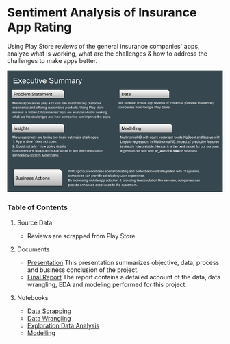 Sentiment Analysis of Insurance App Rating
==============================

Using Play Store reviews of the general insurance companies' apps, analyze what is working, what are the challenges & how to address the challenges to make apps better.

![](docs/images/SentimentAnalysis.png)

### Table of Contents

1. Source Data
  	* Reviews are scrapped from Play Store 
 
2. Documents
	* [Presentation](https://github.com/rohanML/sentiment_analysis_insurance_app_ratings/blob/master/reports/Sentiment%20Analysis%20of%20Insurance%20Apps%20Reviews%20-%20PPT.pdf)
  This presentation summarizes objective, data, process and business conclusion of the project.
  	* [Final Report](https://github.com/rohanML/sentiment_analysis_insurance_app_ratings/blob/master/reports/Sentiment%20Analysis%20of%20Insurance%20Apps%20Reviews%20-%20Report.pdf)
  The report contains a detailed account of the data, data wrangling, EDA and modeling performed for this project.
  	 
3. Notebooks
	* [Data Scrapping](https://github.com/rohanML/sentiment_analysis_insurance_app_ratings/blob/master/notebooks/00_Data_Scraping_play_store_ratings.ipynb)
	* [Data Wrangling](https://github.com/rohanML/sentiment_analysis_insurance_app_ratings/blob/master/notebooks/01_Data_Wrangling-Copy1.ipynb)
  	* [Exploration Data Analysis](https://github.com/rohanML/sentiment_analysis_insurance_app_ratings/blob/master/notebooks/02_Exploratory_Data_Analysis.ipynb)
  	* [Modelling](https://github.com/rohanML/sentiment_analysis_insurance_app_ratings/blob/master/notebooks/03_Modelling.ipynb)

